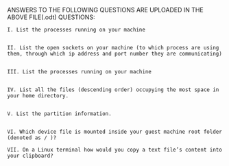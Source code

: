 ANSWERS TO THE FOLLOWING QUESTIONS ARE UPLOADED IN THE ABOVE FILE(.odt)
QUESTIONS:

    I. List the processes running on your machine
       
       	
    II. List the open sockets on your machine (to which process are using them, through which ip address and port number they are communicating)


    III. List the processes running on your machine


    IV. List all the files (descending order) occupying the most space in your home directory.


    V. List the partition information.


    VI. Which device file is mounted inside your guest machine root folder (denoted as / )?

    VII. On a Linux terminal how would you copy a text file’s content into your clipboard?

